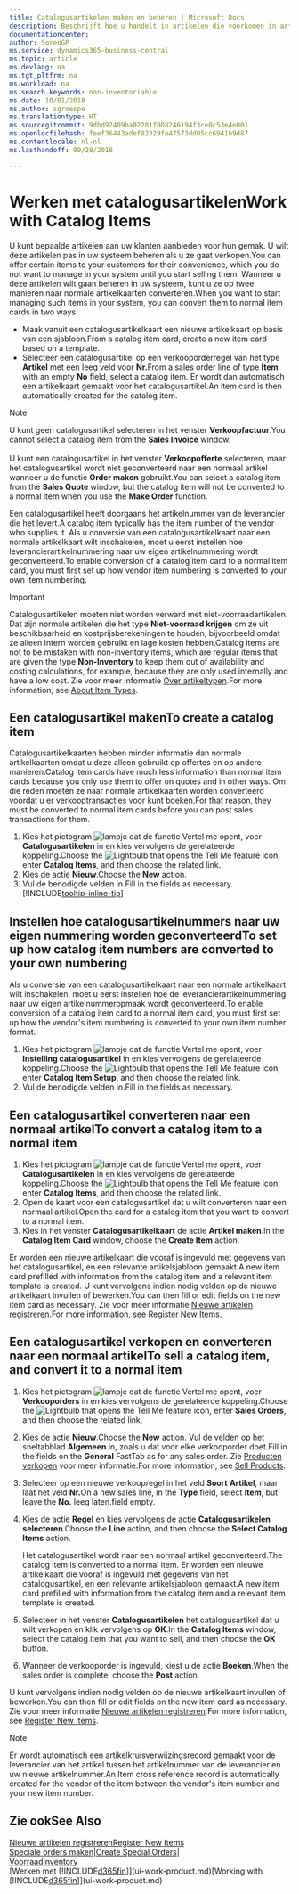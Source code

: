```yaml
---
title: Catalogusartikelen maken en beheren | Microsoft Docs
description: Beschrijft hoe u handelt in artikelen die voorkomen in artikellijsten van uw leveranciers, maar niet in uw eigen artikellijsten.
documentationcenter: 
author: SorenGP
ms.service: dynamics365-business-central
ms.topic: article
ms.devlang: na
ms.tgt_pltfrm: na
ms.workload: na
ms.search.keywords: non-inventoriable
ms.date: 10/01/2018
ms.author: sgroespe
ms.translationtype: HT
ms.sourcegitcommit: 9dbd92409ba02281f008246194f3ce0c53e4e001
ms.openlocfilehash: feef36443adef82329fe47573dd05cc6941b9d87
ms.contentlocale: nl-nl
ms.lasthandoff: 09/28/2018

---
```

# <a name="work-with-catalog-items"></a><span data-ttu-id="20277-103">Werken met catalogusartikelen</span><span class="sxs-lookup"><span data-stu-id="20277-103">Work with Catalog Items</span></span>
<span data-ttu-id="20277-104">U kunt bepaalde artikelen aan uw klanten aanbieden voor hun gemak. U wilt deze artikelen pas in uw systeem beheren als u ze gaat verkopen.</span><span class="sxs-lookup"><span data-stu-id="20277-104">You can offer certain items to your customers for their convenience, which you do not want to manage in your system until you start selling them.</span></span> <span data-ttu-id="20277-105">Wanneer u deze artikelen wilt gaan beheren in uw systeem, kunt u ze op twee manieren naar normale artikelkaarten converteren.</span><span class="sxs-lookup"><span data-stu-id="20277-105">When you want to start managing such items in your system, you can convert them to normal item cards in two ways.</span></span>

* <span data-ttu-id="20277-106">Maak vanuit een catalogusartikelkaart een nieuwe artikelkaart op basis van een sjabloon.</span><span class="sxs-lookup"><span data-stu-id="20277-106">From a catalog item card, create a new item card based on a template.</span></span>
* <span data-ttu-id="20277-107">Selecteer een catalogusartikel op een verkooporderregel van het type **Artikel** met een leeg veld voor **Nr.**</span><span class="sxs-lookup"><span data-stu-id="20277-107">From a sales order line of type **Item** with an empty **No** field, select a catalog item.</span></span> <span data-ttu-id="20277-108">Er wordt dan automatisch een artikelkaart gemaakt voor het catalogusartikel.</span><span class="sxs-lookup"><span data-stu-id="20277-108">An item card is then automatically created for the catalog item.</span></span>

> [!NOTE]  
> <span data-ttu-id="20277-109">U kunt geen catalogusartikel selecteren in het venster **Verkoopfactuur**.</span><span class="sxs-lookup"><span data-stu-id="20277-109">You cannot select a catalog item from the **Sales Invoice** window.</span></span><br /><br />
> <span data-ttu-id="20277-110">U kunt een catalogusartikel in het venster **Verkoopofferte** selecteren, maar het catalogusartikel wordt niet geconverteerd naar een normaal artikel wanneer u de functie **Order maken** gebruikt.</span><span class="sxs-lookup"><span data-stu-id="20277-110">You can select a catalog item from the **Sales Quote** window, but the catalog item will not be converted to a normal item when you use the **Make Order** function.</span></span>

<span data-ttu-id="20277-111">Een catalogusartikel heeft doorgaans het artikelnummer van de leverancier die het levert.</span><span class="sxs-lookup"><span data-stu-id="20277-111">A catalog item typically has the item number of the vendor who supplies it.</span></span> <span data-ttu-id="20277-112">Als u conversie van een catalogusartikelkaart naar een normale artikelkaart wilt inschakelen, moet u eerst instellen hoe leverancierartikelnummering naar uw eigen artikelnummering wordt geconverteerd.</span><span class="sxs-lookup"><span data-stu-id="20277-112">To enable conversion of a catalog item card to a normal item card, you must first set up how vendor item numbering is converted to your own item numbering.</span></span>   

> [!Important]
> <span data-ttu-id="20277-113">Catalogusartikelen moeten niet worden verward met niet-voorraadartikelen. Dat zijn normale artikelen die het type **Niet-voorraad krijgen** om ze uit beschikbaarheid en kostprijsberekeningen te houden, bijvoorbeeld omdat ze alleen intern worden gebruikt en lage kosten hebben.</span><span class="sxs-lookup"><span data-stu-id="20277-113">Catalog items are not to be mistaken with non-inventory items, which are regular items that are given the type **Non-Inventory** to keep them out of availability and costing calculations, for example, because they are only used internally and have a low cost.</span></span> <span data-ttu-id="20277-114">Zie voor meer informatie [Over artikeltypen](inventory-about-item-types.md).</span><span class="sxs-lookup"><span data-stu-id="20277-114">For more information, see [About Item Types](inventory-about-item-types.md).</span></span>

## <a name="to-create-a-catalog-item"></a><span data-ttu-id="20277-115">Een catalogusartikel maken</span><span class="sxs-lookup"><span data-stu-id="20277-115">To create a catalog item</span></span>
<span data-ttu-id="20277-116">Catalogusartikelkaarten hebben minder informatie dan normale artikelkaarten omdat u deze alleen gebruikt op offertes en op andere manieren.</span><span class="sxs-lookup"><span data-stu-id="20277-116">Catalog item cards have much less information than normal item cards because you only use them to offer on quotes and in other ways.</span></span> <span data-ttu-id="20277-117">Om die reden moeten ze naar normale artikelkaarten worden converteerd voordat u er verkooptransacties voor kunt boeken.</span><span class="sxs-lookup"><span data-stu-id="20277-117">For that reason, they must be converted to normal item cards before you can post sales transactions for them.</span></span>

1. <span data-ttu-id="20277-118">Kies het pictogram ![lampje dat de functie Vertel me opent](media/ui-search/search_small.png "Vertel me wat u wilt doen"), voer **Catalogusartikelen** in en kies vervolgens de gerelateerde koppeling.</span><span class="sxs-lookup"><span data-stu-id="20277-118">Choose the ![Lightbulb that opens the Tell Me feature](media/ui-search/search_small.png "Tell me what you want to do") icon, enter **Catalog Items**, and then choose the related link.</span></span>
2. <span data-ttu-id="20277-119">Kies de actie **Nieuw**.</span><span class="sxs-lookup"><span data-stu-id="20277-119">Choose the **New** action.</span></span>
3. <span data-ttu-id="20277-120">Vul de benodigde velden in.</span><span class="sxs-lookup"><span data-stu-id="20277-120">Fill in the fields as necessary.</span></span> [!INCLUDE[tooltip-inline-tip](includes/tooltip-inline-tip_md.md)]

## <a name="to-set-up-how-catalog-item-numbers-are-converted-to-your-own-numbering"></a><span data-ttu-id="20277-121">Instellen hoe catalogusartikelnummers naar uw eigen nummering worden geconverteerd</span><span class="sxs-lookup"><span data-stu-id="20277-121">To set up how catalog item numbers are converted to your own numbering</span></span>
<span data-ttu-id="20277-122">Als u conversie van een catalogusartikelkaart naar een normale artikelkaart wilt inschakelen, moet u eerst instellen hoe de leverancierartikelnummering naar uw eigen artikelnummeropmaak wordt geconverteerd.</span><span class="sxs-lookup"><span data-stu-id="20277-122">To enable conversion of a catalog item card to a normal item card, you must first set up how the vendor's item numbering is converted to your own item number format.</span></span>

1. <span data-ttu-id="20277-123">Kies het pictogram ![lampje dat de functie Vertel me opent](media/ui-search/search_small.png "Vertel me wat u wilt doen"), voer **Instelling catalogusartikel** in en kies vervolgens de gerelateerde koppeling.</span><span class="sxs-lookup"><span data-stu-id="20277-123">Choose the ![Lightbulb that opens the Tell Me feature](media/ui-search/search_small.png "Tell me what you want to do") icon, enter **Catalog Item Setup**, and then choose the related link.</span></span>
2. <span data-ttu-id="20277-124">Vul de benodigde velden in.</span><span class="sxs-lookup"><span data-stu-id="20277-124">Fill in the fields as necessary.</span></span>

## <a name="to-convert-a-catalog-item-to-a-normal-item"></a><span data-ttu-id="20277-125">Een catalogusartikel converteren naar een normaal artikel</span><span class="sxs-lookup"><span data-stu-id="20277-125">To convert a catalog item to a normal item</span></span>
1. <span data-ttu-id="20277-126">Kies het pictogram ![lampje dat de functie Vertel me opent](media/ui-search/search_small.png "Vertel me wat u wilt doen"), voer **Catalogusartikelen** in en kies vervolgens de gerelateerde koppeling.</span><span class="sxs-lookup"><span data-stu-id="20277-126">Choose the ![Lightbulb that opens the Tell Me feature](media/ui-search/search_small.png "Tell me what you want to do") icon, enter **Catalog Items**, and then choose the related link.</span></span>
2. <span data-ttu-id="20277-127">Open de kaart voor een catalogusartikel dat u wilt converteren naar een normaal artikel.</span><span class="sxs-lookup"><span data-stu-id="20277-127">Open the card for a catalog item that you want to convert to a normal item.</span></span>
3. <span data-ttu-id="20277-128">Kies in het venster **Catalogusartikelkaart** de actie **Artikel maken**.</span><span class="sxs-lookup"><span data-stu-id="20277-128">In the **Catalog Item Card** window, choose the **Create Item** action.</span></span>

<span data-ttu-id="20277-129">Er worden een nieuwe artikelkaart die vooraf is ingevuld met gegevens van het catalogusartikel, en een relevante artikelsjabloon gemaakt.</span><span class="sxs-lookup"><span data-stu-id="20277-129">A new item card prefilled with information from the catalog item and a relevant item template is created.</span></span> <span data-ttu-id="20277-130">U kunt vervolgens indien nodig velden op de nieuwe artikelkaart invullen of bewerken.</span><span class="sxs-lookup"><span data-stu-id="20277-130">You can then fill or edit fields on the new item card as necessary.</span></span> <span data-ttu-id="20277-131">Zie voor meer informatie [Nieuwe artikelen registreren](inventory-how-register-new-items.md).</span><span class="sxs-lookup"><span data-stu-id="20277-131">For more information, see [Register New Items](inventory-how-register-new-items.md).</span></span>

## <a name="to-sell-a-catalog-item-and-convert-it-to-a-normal-item"></a><span data-ttu-id="20277-132">Een catalogusartikel verkopen en converteren naar een normaal artikel</span><span class="sxs-lookup"><span data-stu-id="20277-132">To sell a catalog item, and convert it to a normal item</span></span>
1. <span data-ttu-id="20277-133">Kies het pictogram ![lampje dat de functie Vertel me opent](media/ui-search/search_small.png "Vertel me wat u wilt doen"), voer **Verkooporders** in en kies vervolgens de gerelateerde koppeling.</span><span class="sxs-lookup"><span data-stu-id="20277-133">Choose the ![Lightbulb that opens the Tell Me feature](media/ui-search/search_small.png "Tell me what you want to do") icon, enter **Sales Orders**, and then choose the related link.</span></span>
2. <span data-ttu-id="20277-134">Kies de actie **Nieuw**.</span><span class="sxs-lookup"><span data-stu-id="20277-134">Choose the **New** action.</span></span> <span data-ttu-id="20277-135">Vul de velden op het sneltabblad **Algemeen** in, zoals u dat voor elke verkooporder doet.</span><span class="sxs-lookup"><span data-stu-id="20277-135">Fill in the fields on the **General** FastTab as for any sales order.</span></span> <span data-ttu-id="20277-136">Zie [Producten verkopen](sales-how-sell-products.md) voor meer informatie.</span><span class="sxs-lookup"><span data-stu-id="20277-136">For more information, see [Sell Products](sales-how-sell-products.md).</span></span>
3. <span data-ttu-id="20277-137">Selecteer op een nieuwe verkoopregel in het veld **Soort** **Artikel**, maar laat het veld **Nr.**</span><span class="sxs-lookup"><span data-stu-id="20277-137">On a new sales line, in the **Type** field, select **Item**, but leave the **No.**</span></span> <span data-ttu-id="20277-138">leeg laten.</span><span class="sxs-lookup"><span data-stu-id="20277-138">field empty.</span></span>
4. <span data-ttu-id="20277-139">Kies de actie **Regel** en kies vervolgens de actie **Catalogusartikelen selecteren**.</span><span class="sxs-lookup"><span data-stu-id="20277-139">Choose the **Line** action, and then choose the **Select Catalog Items** action.</span></span>

    <span data-ttu-id="20277-140">Het catalogusartikel wordt naar een normaal artikel geconverteerd.</span><span class="sxs-lookup"><span data-stu-id="20277-140">The catalog item is converted to a normal item.</span></span> <span data-ttu-id="20277-141">Er worden een nieuwe artikelkaart die vooraf is ingevuld met gegevens van het catalogusartikel, en een relevante artikelsjabloon gemaakt.</span><span class="sxs-lookup"><span data-stu-id="20277-141">A new item card prefilled with information from the catalog item and a relevant item template is created.</span></span>
5. <span data-ttu-id="20277-142">Selecteer in het venster **Catalogusartikelen** het catalogusartikel dat u wilt verkopen en klik vervolgens op **OK**.</span><span class="sxs-lookup"><span data-stu-id="20277-142">In the **Catalog Items** window, select the catalog item that you want to sell, and then choose the **OK** button.</span></span>
6. <span data-ttu-id="20277-143">Wanneer de verkooporder is ingevuld, kiest u de actie **Boeken**.</span><span class="sxs-lookup"><span data-stu-id="20277-143">When the sales order is complete, choose the **Post** action.</span></span>

<span data-ttu-id="20277-144">U kunt vervolgens indien nodig velden op de nieuwe artikelkaart invullen of bewerken.</span><span class="sxs-lookup"><span data-stu-id="20277-144">You can then fill or edit fields on the new item card as necessary.</span></span> <span data-ttu-id="20277-145">Zie voor meer informatie [Nieuwe artikelen registreren](inventory-how-register-new-items.md).</span><span class="sxs-lookup"><span data-stu-id="20277-145">For more information, see [Register New Items](inventory-how-register-new-items.md).</span></span>

> [!NOTE]  
>   <span data-ttu-id="20277-146">Er wordt automatisch een artikelkruisverwijzingsrecord gemaakt voor de leverancier van het artikel tussen het artikelnummer van de leverancier en uw nieuwe artikelnummer.</span><span class="sxs-lookup"><span data-stu-id="20277-146">An Item cross reference record is automatically created for the vendor of the item between the vendor's item number and your new item number.</span></span>

## <a name="see-also"></a><span data-ttu-id="20277-147">Zie ook</span><span class="sxs-lookup"><span data-stu-id="20277-147">See Also</span></span>
[<span data-ttu-id="20277-148">Nieuwe artikelen registreren</span><span class="sxs-lookup"><span data-stu-id="20277-148">Register New Items</span></span>](inventory-how-register-new-items.md)  
<span data-ttu-id="20277-149">[Speciale orders maken](sales-how-to-create-special-orders.md)|</span><span class="sxs-lookup"><span data-stu-id="20277-149">[Create Special Orders](sales-how-to-create-special-orders.md)|</span></span>  
[<span data-ttu-id="20277-150">Voorraad</span><span class="sxs-lookup"><span data-stu-id="20277-150">Inventory</span></span>](inventory-manage-inventory.md)  
<span data-ttu-id="20277-151">[Werken met [!INCLUDE[d365fin](includes/d365fin_md.md)]](ui-work-product.md)</span><span class="sxs-lookup"><span data-stu-id="20277-151">[Working with [!INCLUDE[d365fin](includes/d365fin_md.md)]](ui-work-product.md)</span></span>

